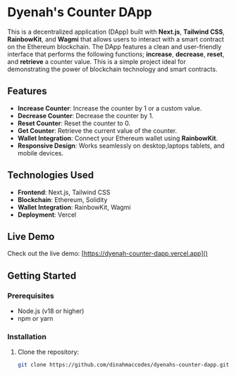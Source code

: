 # Dyenah's Counter DApp

This is a decentralized application (DApp) built with **Next.js**, **Tailwind CSS**, **RainbowKit**, and **Wagmi** that allows users to interact with a smart contract on the Ethereum blockchain. The DApp features a clean and user-friendly interface that performs the following functions; **increase**, **decrease**, **reset**, and **retrieve** a counter value. This is a simple project ideal for demonstrating the power of blockchain technology and smart contracts.

## Features
- **Increase Counter**: Increase the counter by 1 or a custom value.
- **Decrease Counter**: Decrease the counter by 1.
- **Reset Counter**: Reset the counter to 0.
- **Get Counter**: Retrieve the current value of the counter.
- **Wallet Integration**: Connect your Ethereum wallet using **RainbowKit**.
- **Responsive Design**: Works seamlessly on desktop,laptops tablets, and mobile devices.

## Technologies Used
- **Frontend**: Next.js, Tailwind CSS
- **Blockchain**: Ethereum, Solidity
- **Wallet Integration**: RainbowKit, Wagmi
- **Deployment**: Vercel

## Live Demo
Check out the live demo: [https://dyenah-counter-dapp.vercel.app]()

## Getting Started

### Prerequisites
- Node.js (v18 or higher)
- npm or yarn

### Installation
1. Clone the repository:
   ```bash
   git clone https://github.com/dinahmaccodes/dyenahs-counter-dapp.git
